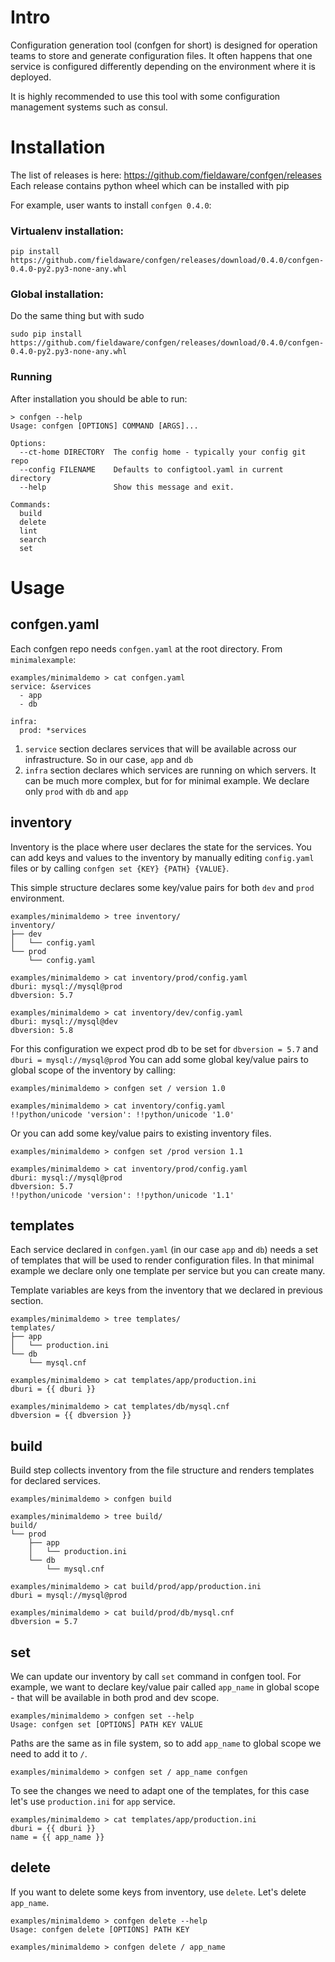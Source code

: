 # Intro

Configuration generation tool (confgen for short) is designed for operation teams to store and generate configuration files. It often happens that one service is configured differently depending on the environment where it is deployed.

It is highly recommended to use this tool with some configuration management systems such as consul.

# Installation

The list of releases is here: https://github.com/fieldaware/confgen/releases
Each release contains python wheel which can be installed with pip

For example, user wants to install `confgen 0.4.0`:

### Virtualenv installation:
```
pip install https://github.com/fieldaware/confgen/releases/download/0.4.0/confgen-0.4.0-py2.py3-none-any.whl
```


### Global installation:

Do the same thing but with sudo

```
sudo pip install https://github.com/fieldaware/confgen/releases/download/0.4.0/confgen-0.4.0-py2.py3-none-any.whl
```

### Running
After installation you should be able to run:

```
> confgen --help
Usage: confgen [OPTIONS] COMMAND [ARGS]...

Options:
  --ct-home DIRECTORY  The config home - typically your config git repo
  --config FILENAME    Defaults to configtool.yaml in current directory
  --help               Show this message and exit.

Commands:
  build
  delete
  lint
  search
  set
```

# Usage


## confgen.yaml
Each confgen repo needs `confgen.yaml` at the root directory.
From `minimalexample`:

```
examples/minimaldemo > cat confgen.yaml
service: &services
  - app
  - db

infra:
  prod: *services
```

1. `service` section declares services that will be available across our infrastructure. So in our case, `app` and `db`
2. `infra` section declares which services are running on which servers. It can be much more complex, but for for minimal example. We declare only `prod`  with `db` and `app`



## inventory

Inventory is the place where user declares the state for the services. You can add keys and values to the inventory by manually editing `config.yaml` files or by calling `confgen set {KEY} {PATH} {VALUE}`.

This simple structure declares some key/value pairs for both `dev` and `prod` environment.
```
examples/minimaldemo > tree inventory/
inventory/
├── dev
│   └── config.yaml
└── prod
    └── config.yaml

examples/minimaldemo > cat inventory/prod/config.yaml
dburi: mysql://mysql@prod
dbversion: 5.7

examples/minimaldemo > cat inventory/dev/config.yaml
dburi: mysql://mysql@dev
dbversion: 5.8
```

For this configuration we expect prod db to be set for `dbversion = 5.7` and `dburi = mysql://mysql@prod`
You can add some global key/value pairs to global scope of the inventory by calling:

```
examples/minimaldemo > confgen set / version 1.0

examples/minimaldemo > cat inventory/config.yaml
!!python/unicode 'version': !!python/unicode '1.0'
```

Or you can add some key/value pairs to existing inventory files.


```
examples/minimaldemo > confgen set /prod version 1.1

examples/minimaldemo > cat inventory/prod/config.yaml
dburi: mysql://mysql@prod
dbversion: 5.7
!!python/unicode 'version': !!python/unicode '1.1'
```

## templates

Each service declared in `confgen.yaml` (in our case `app` and `db`) needs a set of templates that will be used to render configuration files. In that minimal example we declare only one template per service but you can create many.

Template variables are keys from the inventory that we declared in previous section.

```
examples/minimaldemo > tree templates/
templates/
├── app
│   └── production.ini
└── db
    └── mysql.cnf

examples/minimaldemo > cat templates/app/production.ini
dburi = {{ dburi }}

examples/minimaldemo > cat templates/db/mysql.cnf
dbversion = {{ dbversion }}
```

## build

Build step collects inventory from the file structure and renders templates for declared services.

```
examples/minimaldemo > confgen build

examples/minimaldemo > tree build/
build/
└── prod
    ├── app
    │   └── production.ini
    └── db
        └── mysql.cnf

examples/minimaldemo > cat build/prod/app/production.ini
dburi = mysql://mysql@prod

examples/minimaldemo > cat build/prod/db/mysql.cnf
dbversion = 5.7
```

## set
We can update our inventory by call `set` command in confgen tool. For example, we want to declare key/value pair called `app_name` in global scope - that will be available in both prod and dev scope.

```
examples/minimaldemo > confgen set --help
Usage: confgen set [OPTIONS] PATH KEY VALUE
```

Paths are the same as in file system, so to add `app_name` to global scope we need to add it to `/`.
```
examples/minimaldemo > confgen set / app_name confgen
```

To see the changes we need to adapt one of the templates, for this case let's use `production.ini` for `app` service.

```
examples/minimaldemo > cat templates/app/production.ini
dburi = {{ dburi }}
name = {{ app_name }}
```

## delete

If you want to delete some keys from inventory, use `delete`. Let's delete `app_name`.

```
examples/minimaldemo > confgen delete --help
Usage: confgen delete [OPTIONS] PATH KEY

examples/minimaldemo > confgen delete / app_name
```
